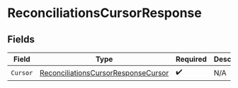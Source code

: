 # ReconciliationsCursorResponse


## Fields

| Field                                                                                             | Type                                                                                              | Required                                                                                          | Description                                                                                       |
| ------------------------------------------------------------------------------------------------- | ------------------------------------------------------------------------------------------------- | ------------------------------------------------------------------------------------------------- | ------------------------------------------------------------------------------------------------- |
| `Cursor`                                                                                          | [ReconciliationsCursorResponseCursor](../../models/shared/reconciliationscursorresponsecursor.md) | :heavy_check_mark:                                                                                | N/A                                                                                               |